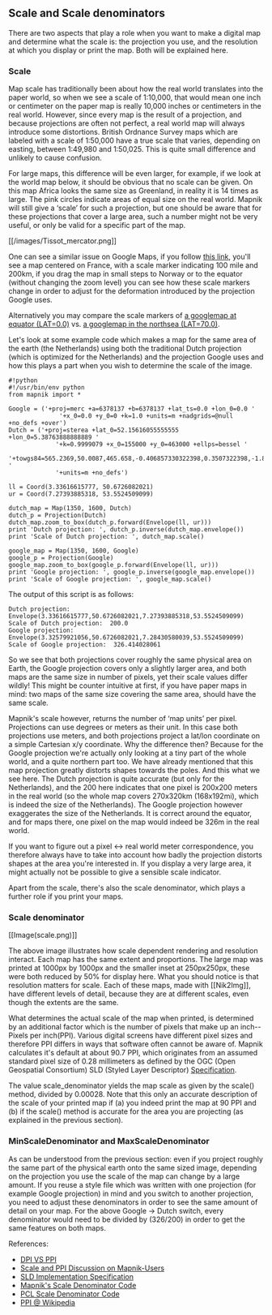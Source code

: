 <!-- Name: ScaleAndPpi -->
<!-- Version: 10 -->
<!-- Last-Modified: 2009/07/09 11:56:56 -->
<!-- Author: bettercom -->
## Scale and Scale denominators

There are two aspects that play a role when you want to make a digital map and determine what the scale is: the projection you use, and the resolution at which you display or print the map. Both will be explained here.

### Scale
Map scale has traditionally been about how the real world translates into the paper world, so when we see a scale of 1:10,000, that would mean one inch or centimeter on the paper map is really 10,000 inches or centimeters in the real world. However, since every map is the result of a projection, and because projections are often not perfect, a real world map will always introduce some distortions. British Ordnance Survey maps which are labeled with a scale of 1:50,000 have a true scale that varies, depending on easting, between 1:49,980 and 1:50,025. This is quite small difference and unlikely to cause confusion.

For large maps, this difference will be even larger, for example, if we look at the world map below, it should be obvious that no scale can be given. On this map Africa looks the same size as Greenland, in reality it is 14 times as large. The pink circles indicate areas of equal size on the real world. Mapnik will still give a ‘scale’ for such a projection, but one should be aware that for these projections that cover a large area, such a number might not be very useful, or only be valid for a specific part of the map.

[[/images/Tissot_mercator.png]]

One can see a similar issue on Google Maps, if you follow [this link](http://maps.google.com/?ie=UTF8&ll=46.589069,2.548828&spn=7.504362,14.150391&z=6), you'll see a map centered on France, with a scale marker indicating 100 mile and 200km, if you drag the map in small steps to Norway or to the equator (without changing the zoom level) you can see how these scale markers change in order to adjust for the deformation introduced by the projection Google uses.

Alternatively you may compare the scale markers of [a googlemap at equator (LAT=0.0)](http://maps.google.com/maps?q=0.0,0.0&z=15) vs. [a googlemap in the northsea (LAT=70.0)](http://maps.google.com/maps?q=70.0,0.0&z=15).

Let's look at some example code which makes a map for the same area of the earth (the Netherlands) using both the traditional Dutch projection (which is optimized for the Netherlands) and the projection Google uses and how this plays a part when you wish to determine the scale of the image.


    #!python
    #!/usr/bin/env python
    from mapnik import *
    
    Google = ('+proj=merc +a=6378137 +b=6378137 +lat_ts=0.0 +lon_0=0.0 '
                  '+x_0=0.0 +y_0=0 +k=1.0 +units=m +nadgrids=@null +no_defs +over')
    Dutch = ('+proj=sterea +lat_0=52.15616055555555 +lon_0=5.38763888888889 '
                 '+k=0.9999079 +x_0=155000 +y_0=463000 +ellps=bessel '
                 '+towgs84=565.2369,50.0087,465.658,-0.406857330322398,0.3507322398,-1.8703473836068,4.0812 '
                 '+units=m +no_defs')
    
    ll = Coord(3.33616615777, 50.6726082021)
    ur = Coord(7.27393885318, 53.5524509099)
    
    dutch_map = Map(1350, 1600, Dutch)
    dutch_p = Projection(Dutch)
    dutch_map.zoom_to_box(dutch_p.forward(Envelope(ll, ur)))
    print 'Dutch projection: ', dutch_p.inverse(dutch_map.envelope())
    print 'Scale of Dutch projection: ', dutch_map.scale()
    
    google_map = Map(1350, 1600, Google)
    google_p = Projection(Google)
    google_map.zoom_to_box(google_p.forward(Envelope(ll, ur)))
    print 'Google projection: ', google_p.inverse(google_map.envelope())
    print 'Scale of Google projection: ', google_map.scale()

The output of this script is as follows:


    Dutch projection:  Envelope(3.33616615777,50.6726082021,7.27393885318,53.5524509099)
    Scale of Dutch projection:  200.0
    Google projection:  Envelope(3.32579921056,50.6726082021,7.28430580039,53.5524509099)
    Scale of Google projection:  326.414028061

So we see that both projections cover roughly the same physical area on Earth, the Google projection covers only a slightly larger area, and both maps are the same size in number of pixels, yet their scale values differ wildly! This might be counter intuitive at first, if you have paper maps in mind: two maps of the same size covering the same area, should have the same scale.

Mapnik's scale however, returns the number of ‘map units’ per pixel. Projections can use degrees or meters as their unit. In this case both projections use meters, and both projections project a lat/lon coordinate on a simple Cartesian x/y coordinate. Why the difference then? Because for the Google projection we're actually only looking at a tiny part of the whole world, and a quite northern part too. We have already mentioned that this map projection greatly distorts shapes towards the poles. And this what we see here. The Dutch projection is quite accurate (but only for the Netherlands), and the 200 here indicates that one pixel is 200x200 meters in the real world (so the whole map covers 270x320km (168x192mi), which is indeed the size of the Netherlands). The Google projection however exaggerates the size of the Netherlands. It is correct around the equator, and for maps there, one pixel on the map would indeed be 326m in the real world.

If you want to figure out a pixel <-> real world meter correspondence, you therefore always have to take into account how badly the projection distorts shapes at the area you're interested in. If you display a very large area, it might actually not be possible to give a sensible scale indicator.

Apart from the scale, there's also the scale denominator, which plays a further role if you print your maps.

### Scale denominator
[[Image(scale.png)]]


The above image illustrates how scale dependent rendering and resolution interact. Each map has the same extent and proportions. The large map was printed at 1000px by 1000px and the smaller inset at 250px250px, these were both reduced by 50% for display here. What you should notice is that resolution matters for scale. Each of these maps, made with [[Nik2Img]], have different levels of detail, because they are at different scales, even though the extents are the same. 

What determines the actual scale of the map when printed, is determined by an additional factor which is the number of pixels that make up an inch--Pixels per inch(PPI). Various digital screens have different pixel sizes and therefore PPI differs in ways that software often cannot be aware of.  Mapnik calculates it's default at about 90.7 PPI, which originates from an assumed standard pixel size of 0.28 millimeters as defined by the OGC (Open Geospatial Consortium) SLD (Styled Layer Descriptor) [Specification](http://www.opengeospatial.org/standards/sld).

The value scale_denominator yields the map scale as given by the scale() method, divided by 0.00028. Note that this only an accurate description of the scale of your printed map if (a) you indeed print the map at 90 PPI and (b) if the scale() method is accurate for the area you are projecting (as explained in the previous section).


### MinScaleDenominator and MaxScaleDenominator

As can be understood from the previous section: even if you project roughly the same part of the physical earth onto the same sized image, depending on the projection you use the scale of the map can change by a large amount. If you reuse a style file which was written with one projection (for example Google projection) in mind and you switch to another projection, you need to adjust these denominators in order to see the same amount of detail on your map. For the above Google -> Dutch switch, every denominator would need to be divided by (326/200) in order to get the same features on both maps.


References:
 * [DPI VS PPI](http://www.rideau-info.com/photos/printshop.html)
 * [Scale and PPI Discussion on Mapnik-Users](https://lists.berlios.de/pipermail/mapnik-users/2008-November/001415.html)
 * [SLD Implementation Specification](http://portal.opengeospatial.org/files/?artifact_id=1188)
 * [Mapnik's Scale Denominator Code](http://trac.mapnik.org/browser/trunk/src/scale_denominator.cpp#L37)
 * [PCL Scale Denominator Code](http://trac.gispython.org/lab/browser/PCL/trunk/PCL-Core/cartography/context/rendering.py#L112)
 * [PPI @ Wikipedia](http://en.wikipedia.org/wiki/Pixels_per_inch)
 

 